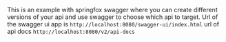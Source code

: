 This is an example with springfox swagger where you can create different versions of your api and use swagger to choose which api to target.
Url of the swagger ui app is `http://localhost:8080/swagger-ui/index.html`
url of api docs `http://localhost:8080/v2/api-docs`
